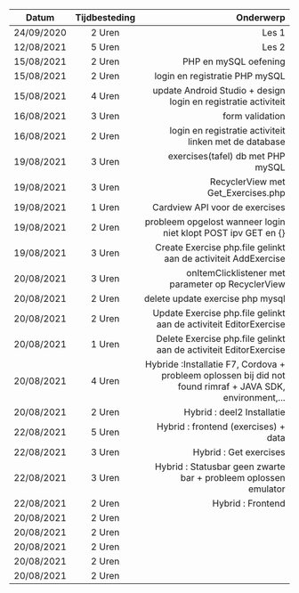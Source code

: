 | Datum        | Tijdbesteding   | Onderwerp| 
| -------------|:---------------:| -----:|
| 24/09/2020   | 2 Uren          | Les 1 | 
| 12/08/2021   | 5 Uren          | Les 2 | 
| 15/08/2021   | 2 Uren          | PHP en mySQL oefening |
| 15/08/2021   | 2 Uren          | login en registratie PHP mySQL|
| 15/08/2021   | 4 Uren          | update Android Studio + design login en registratie activiteit|
| 16/08/2021   | 3 Uren          | form validation |
| 16/08/2021   | 2 Uren          | login en registratie activiteit linken met de database|
| 19/08/2021   | 3 Uren          | exercises(tafel) db met PHP mySQL|
| 19/08/2021   | 3 Uren          |RecyclerView met Get_Exercises.php |
| 19/08/2021   | 1 Uren          |Cardview API voor de exercises|
| 19/08/2021   | 2 Uren          |probleem opgelost wanneer login niet klopt POST ipv GET en {}|
| 19/08/2021   | 3 Uren          |Create Exercise php.file gelinkt aan de activiteit AddExercise |
| 20/08/2021   | 3 Uren          |onItemClicklistener met parameter op RecyclerView |
| 20/08/2021   | 2 Uren          |delete update exercise php mysql|
| 20/08/2021   | 2 Uren          |Update Exercise php.file gelinkt aan de activiteit EditorExercise|
| 20/08/2021   | 1 Uren          |Delete Exercise php.file gelinkt aan de activiteit EditorExercise|
| 20/08/2021   | 4 Uren          |Hybride :Installatie F7, Cordova + probleem oplossen bij did not found rimraf + JAVA SDK, environment,...|
|20/08/2021    | 2 Uren          |Hybrid : deel2 Installatie|
|22/08/2021    | 5 Uren          |Hybrid : frontend (exercises) + data|
|22/08/2021    | 3 Uren          |Hybrid : Get exercises |
|22/08/2021    | 3 Uren          |Hybrid : Statusbar geen zwarte bar + probleem oplossen emulator|
|22/08/2021    | 2 Uren          |Hybrid : Frontend|
|20/08/2021    | 2 Uren          |
|20/08/2021    | 2 Uren          |
|20/08/2021    | 2 Uren          |
|20/08/2021    | 2 Uren          |
|20/08/2021    | 2 Uren          |
